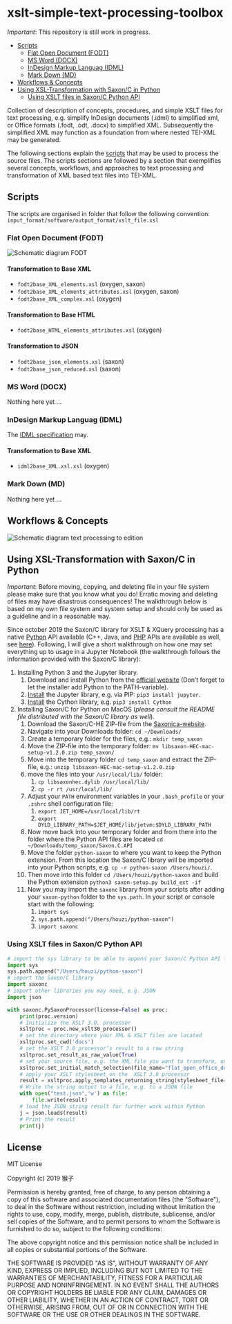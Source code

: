 # xslt-simple-text-processing-toolbox

*Important*: This repository is still work in progress.

<!-- TOC START min:1 max:3 link:true asterisk:false update:false -->
- [Scripts](#scripts)
    - [Flat Open Document (FODT)](#flat-open-document-fodt)
    - [MS Word (DOCX)](#ms-word-docx)
    - [InDesign Markup Languag (IDML)](#indesign-markup-languag-idml)
    - [Mark Down (MD)](#mark-down-md)
- [Workflows & Concepts](#workflows--concepts)
- [Using XSL-Transformation with Saxon/C in Python](#using-xsl-transformation-with-saxonc-in-python)
    - [Using XSLT files in Saxon/C Python API](#using-xslt-files-in-saxonc-python-api)
<!-- TOC END -->



Collection of description of concepts, procedures, and simple XSLT files for text processing, e.g. simplify InDesign documents (.idml) to simplified xml, or Office formats (.fodt, .odt, .docx) to simplified XML. Subsequently the simplified XML may function as a foundation from where nested TEI-XML may be generated.

The following sections explain the [scripts](#scripts) that may be used to process the source files. The scripts sections are followed by a section that exemplifies several concepts, workflows, and approaches to text processing and transformation of XML based text files into TEI-XML.

## Scripts

The scripts are organised in folder that follow the following convention: `input_format/software/output_format/xslt_file.xsl`

### Flat Open Document (FODT)

![Schematic diagram FODT](concepts/en--fodt_schema.png)

#### Transformation to Base XML

* `fodt2base_XML_elements.xsl` (oxygen, saxon)
* `fodt2base_XML_elements_attributes.xsl` (oxygen, saxon)
* `fodt2base_XML_complex.xsl` (oxygen)

#### Transformation to Base HTML

* `fodt2base_HTML_elements_attributes.xsl` (oxygen)

#### Transformation to JSON

* `fodt2base_json_elements.xsl` (saxon)
* `fodt2base_json_reduced.xsl` (saxon)

### MS Word (DOCX)

Nothing here yet …

### InDesign Markup Languag (IDML)

The [IDML specification](https://wwwimages.adobe.com/content/dam/acom/en/devnet/indesign/sdk/cs6/idml/idml-specification.pdf) may.

#### Transformation to Base XML

* `idml2base_XML.xsl.xsl` (oxygen)

### Mark Down (MD)

Nothing here yet …

## Workflows & Concepts

![Schematic diagram text processing to edition](concepts/en--mini_edition_workflow.png)

## Using XSL-Transformation with Saxon/C in Python

*Important*: Before moving, copying, and deleting file in your file system please make sure that you know what you do! Erratic moving and deleting of files may have disastrous consequences! The walkthrough below is based on my own file system and system setup and should only be used as a guideline and in a reasonable way.

Since october 2019 the Saxon/C library for XSLT & XQuery processing has a native [Python](https://www.saxonica.com/saxon-c/doc/html/saxonc.html) API available (C++, Java, and [PHP](http://www.saxonica.com/saxon-c/doc/html/index.html#php-api) APIs are available as well, see [here](http://www.saxonica.com/saxon-c/index.xml)). Following, I will give a short walkthrough on how one may set everything up to usage in a Jupyter Notebook (the walkthrough follows the information provided with the Saxon/C library):

1. Installing Python 3 and the Jupyter library.
    1. Download and install Python from the [official website](https://www.python.org/downloads/) (Don’t forget to let the installer add Python to the PATH-variable).
    1. [Install](https://jupyter.org/install) the Jupyter library, e.g. via PIP: `pip3 install jupyter`.
    1. [Install](https://pypi.org/project/Cython/) the Cython library, e.g. `pip3 install Cython`
1. Installing Saxon/C for Python on MacOS (*please consult the README file distributed with the Saxon/C library as well*).
    1. Download the Saxon/C-HE ZIP-file from the [Saxonica-website](http://www.saxonica.com/download/c.xml).
    1. Navigate into your Downloads folder: `cd ~/Downloads/`
    1. Create a temporary folder for the files, e.g.: `mkdir temp_saxon`
    1. Move the ZIP-file into the temporary folder: `mv libsaxon-HEC-mac-setup-v1.2.0.zip temp_saxon/`
    1. Move into the temporary folder `cd temp_saxon` and extract the ZIP-file, e.g.: `unzip libsaxon-HEC-mac-setup-v1.2.0.zip`
    1. move the files into your `/usr/local/lib/` folder:
        1. `cp libsaxonhec.dylib /usr/local/lib/`
        1. `cp -r rt /usr/local/lib/`
    1. Adjust your `PATH` environment variables in your `.bash_profile` or your `.zshrc` shell configuration file:
        1. `export JET_HOME=/usr/local/lib/rt`
        1. `export DYLD_LIBRARY_PATH=$JET_HOME/lib/jetvm:$DYLD_LIBRARY_PATH`
    1. Now move back into your temporary folder and from there into the folder where the Python API files are located `cd ~/Downloads/temp_saxon/Saxon.C.API`
    1. Move the folder `python-saxon` to where you want to keep the Python extension. From this location the Saxon/C library will be imported into your Python scripts, e.g. `cp -r python-saxon /Users/houzi/`.
    1. Then move into this folder `cd /Users/houzi/python-saxon` and build the Python extension `python3 saxon-setup.py build_ext -if`
    1. Now you may import the `saxonc` library from your scripts after adding your `saxon-python` folder to the `sys.path`. In your script or console start with the following:
        1. `import sys`
        1. `sys.path.append("/Users/houzi/python-saxon")`
        1. `import saxonc`

### Using XSLT files in Saxon/C Python API

```Python
# import the sys library to be able to append your Saxon/C Python API folder to the library loading path
import sys
sys.path.append("/Users/houzi/python-saxon")
# import the Saxon/C library
import saxonc
# import other libraries you may need, e.g. JSON
import json

with saxonc.PySaxonProcessor(license=False) as proc:
    print(proc.version)
    # Initialize the XSLT 3.0. processor
    xsltproc = proc.new_xslt30_processor()
    # set the directory where your XML & XSLT files are located
    xsltproc.set_cwd('docs')
    # set the XSLT 3.0 processor’s result to a raw string
    xsltproc.set_result_as_raw_value(True)
    # set your source file, e.g. the XML file you want to transform, on the  XSLT 3.0 processor
    xsltproc.set_initial_match_selection(file_name="flat_open_office_document.fodt")
    # apply your XSLT stylesheet on the  XSLT 3.0 processor
    result = xsltproc.apply_templates_returning_string(stylesheet_file="fodt2base_json_reduced.xsl")
    # Write the string output to a file, e.g. to a JSON file
    with open("test.json",'w') as file:
        file.write(result)
    # load the JSON string result for further work within Python
    j = json.loads(result)
    # Print the result
    print(j)
```

## License

MIT License

Copyright (c) 2019 猴子

Permission is hereby granted, free of charge, to any person obtaining a copy
of this software and associated documentation files (the "Software"), to deal
in the Software without restriction, including without limitation the rights
to use, copy, modify, merge, publish, distribute, sublicense, and/or sell
copies of the Software, and to permit persons to whom the Software is
furnished to do so, subject to the following conditions:

The above copyright notice and this permission notice shall be included in all copies or substantial portions of the Software.

THE SOFTWARE IS PROVIDED "AS IS", WITHOUT WARRANTY OF ANY KIND, EXPRESS OR
IMPLIED, INCLUDING BUT NOT LIMITED TO THE WARRANTIES OF MERCHANTABILITY,
FITNESS FOR A PARTICULAR PURPOSE AND NONINFRINGEMENT. IN NO EVENT SHALL THE
AUTHORS OR COPYRIGHT HOLDERS BE LIABLE FOR ANY CLAIM, DAMAGES OR OTHER
LIABILITY, WHETHER IN AN ACTION OF CONTRACT, TORT OR OTHERWISE, ARISING FROM,
OUT OF OR IN CONNECTION WITH THE SOFTWARE OR THE USE OR OTHER DEALINGS IN THE
SOFTWARE.
